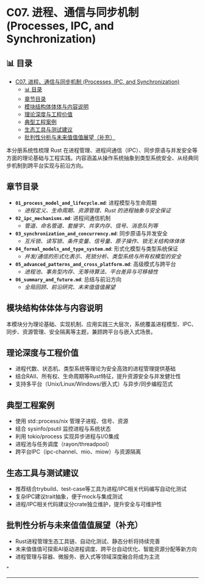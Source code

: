 ﻿# C07. 进程、通信与同步机制 (Processes, IPC, and Synchronization)

## 📊 目录

- [C07. 进程、通信与同步机制 (Processes, IPC, and Synchronization)](#c07-进程通信与同步机制-processes-ipc-and-synchronization)
  - [📊 目录](#-目录)
  - [章节目录](#章节目录)
  - [模块结构体体体与内容说明](#模块结构体体体与内容说明)
  - [理论深度与工程价值](#理论深度与工程价值)
  - [典型工程案例](#典型工程案例)
  - [生态工具与测试建议](#生态工具与测试建议)
  - [批判性分析与未来值值值展望（补充）](#批判性分析与未来值值值展望补充)

本分册系统性梳理 Rust 在进程管理、进程间通信（IPC）、同步原语与并发安全等方面的理论基础与工程实践。内容涵盖从操作系统抽象到类型系统安全、从经典同步机制到跨平台实现与前沿方向。

## 章节目录

- **`01_process_model_and_lifecycle.md`**: 进程模型与生命周期
  - *进程定义、生命周期、资源管理、Rust 的进程抽象与安全保证*
- **`02_ipc_mechanisms.md`**: 进程间通信机制
  - *管道、命名管道、套接字、共享内存、信号、消息队列等*
- **`03_synchronization_and_concurrency.md`**: 同步原语与并发安全
  - *互斥锁、读写锁、条件变量、信号量、原子操作、锁无关结构体体体*
- **`04_formal_models_and_type_system.md`**: 形式化模型与类型系统保证
  - *并发/通信的形式化表示、死锁分析、类型系统与所有权模型的安全*
- **`05_advanced_patterns_and_cross_platform.md`**: 高级模式与跨平台
  - *进程池、事务型内存、无等待算法、平台差异与可移植性*
- **`06_summary_and_future.md`**: 总结与前沿方向
  - *全局回顾、前沿研究、未来值值值展望*

## 模块结构体体体与内容说明

本模块分为理论基础、实现机制、应用实践三大层次，系统覆盖进程模型、IPC、同步、资源管理、安全隔离等主题，兼顾跨平台与嵌入式场景。

## 理论深度与工程价值

- 进程代数、状态机、类型系统等理论为安全高效的进程管理提供基础
- 结合RAII、所有权、生命周期等Rust特征，提升资源安全与并发健壮性
- 支持多平台（Unix/Linux/Windows/嵌入式）与异步/同步编程范式

## 典型工程案例

- 使用 std::process/nix 管理子进程、信号、资源
- 结合 sysinfo/psutil 监控进程与系统状态
- 利用 tokio/process 实现异步进程与I/O集成
- 进程池与任务调度（rayon/threadpool）
- 跨平台IPC（ipc-channel、mio、miow）与资源隔离

## 生态工具与测试建议

- 推荐结合trybuild、test-case等工具为进程/IPC相关代码编写自动化测试
- 复杂IPC建议trait抽象，便于mock与集成测试
- 进程/IPC相关代码建议分crate独立维护，提升安全与可维护性

## 批判性分析与未来值值值展望（补充）

- Rust进程管理生态工具链、自动化测试、静态分析将持续完善
- 未来值值值可探索AI驱动进程调度、跨平台自动优化、智能资源分配等新方向
- 进程管理与容器、微服务、嵌入式等领域深度融合将成为主流

"

---
